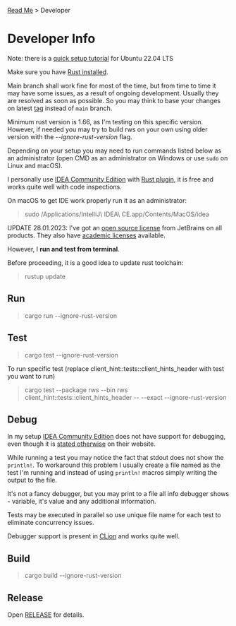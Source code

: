 [Read Me](README.md) > Developer

# Developer Info

Note: there is a [quick setup tutorial](DEVELOPER/UBUNTU_LTS_DEVELOPER_SETUP.md) for Ubuntu 22.04 LTS

Make sure you have [Rust installed](https://www.rust-lang.org/tools/install).

Main branch shall work fine for most of the time, but from time to time it may have some issues, as a result of ongoing development. Usually they are resolved as soon as possible. So you may think to base your changes on latest [tag](https://github.com/bohdaq/rust-web-server/tags) instead of `main` branch.

Minimum rust version is 1.66, as I'm testing on this specific version. However, if needed you may try to build rws on your own using older version with the _--ignore-rust-version_ flag.

Depending on your setup you may need to run commands listed below as an administrator (open CMD as an administrator on Windows or use `sudo` on Linux and macOS).

I personally use [IDEA Community Edition](https://www.jetbrains.com/idea/download/) with [Rust plugin](https://www.jetbrains.com/rust/), it is free and works quite well with code inspections.

On macOS to get IDE work properly run it as an administrator:

> sudo /Applications/IntelliJ\ IDEA\ CE.app/Contents/MacOS/idea

UPDATE 28.01.2023: I've got an [open source license](https://www.jetbrains.com/community/opensource/) from JetBrains on all products. They also have [academic licenses](https://www.jetbrains.com/community/education/) available.

However, I **run and test from terminal**. 

Before proceeding, it is a good idea to update rust toolchain:
> rustup update

## Run
> cargo run --ignore-rust-version

## Test
> cargo test --ignore-rust-version

To run specific test (replace client_hint::tests::client_hints_header with test you want to run)

> cargo test --package rws --bin rws client_hint::tests::client_hints_header -- --exact --ignore-rust-version

## Debug

In my setup [IDEA Community Edition](https://plugins.jetbrains.com/plugin/8182-rust/docs/rust-debugging.html) does not have support for debugging, even though it is [stated otherwise](https://www.jetbrains.com/idea/download/) on their website.

While running a test you may notice the fact that stdout does not show the `println!`. To workaround this problem I usually create a file named as the test I'm running and instead of using `println!` macros simply writing the output to the file.

It's not a fancy debugger, but you may print to a file all info debugger shows - variable, it's value and any additional information.

Tests may be executed in parallel so use unique file name for each test to eliminate concurrency issues.

Debugger support is present in [CLion](https://www.jetbrains.com/clion/) and works quite well.


## Build
> cargo build --ignore-rust-version

## Release
Open [RELEASE](RELEASE.md) for details.